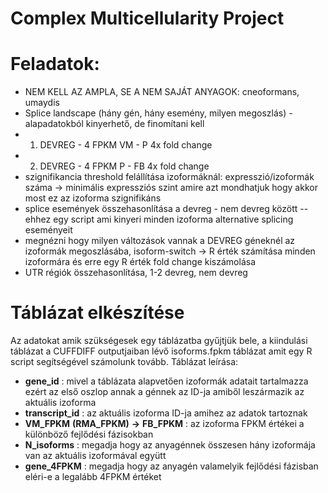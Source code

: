# Complex Multicellularity Project

# Feladatok:
- NEM KELL AZ AMPLA, SE A NEM SAJÁT ANYAGOK: cneoformans, umaydis
- Splice landscape (hány gén, hány esemény, milyen megoszlás) - alapadatokból kinyerhető, de finomítani kell
- 1. DEVREG - 4 FPKM VM - P 4x fold change
- 2. DEVREG - 4 FPKM P - FB 4x fold change 
- szignifikancia threshold felállítása izoformáknál: expresszió/izoformák száma -> minimális expressziós szint amire azt mondhatjuk hogy akkor most ez az izoforma szignifikáns
- splice események összehasonlítása a devreg - nem devreg között -- ehhez egy script ami kinyeri minden izoforma alternative splicing eseményeit
- megnézni hogy milyen változások vannak a DEVREG géneknél az izoformák megoszlásába, isoform-switch -> R érték számítása minden izoformára és erre egy R érték fold change kiszámolása
- UTR régiók összehasonlítása, 1-2 devreg, nem devreg

# Táblázat elkészítése

Az adatokat amik szükségesek egy táblázatba gyűjtjük bele, a kiindulási táblázat a CUFFDIFF outputjaiban lévő isoforms.fpkm táblázat amit egy R script segítségével számolunk tovább.
Táblázat leírása:
- __gene_id__ : mivel a táblázata alapvetően izoformák adatait tartalmazza ezért az első oszlop annak a génnek az ID-ja amiből leszármazik az aktuális izoforma
- __transcript_id__ : az aktuális izoforma ID-ja amihez az adatok tartoznak
- __VM_FPKM__ __(RMA_FPKM)__ __->__ __FB_FPKM__ : az izoforma FPKM értékei a különböző fejlődési fázisokban
- __N_isoforms__ : megadja hogy az anyagénnek összesen hány izoformája van az aktuális izoformával együtt
- __gene_4FPKM__ : megadja hogy az anyagén valamelyik fejlődési fázisban eléri-e a legalább 4FPKM értéket





